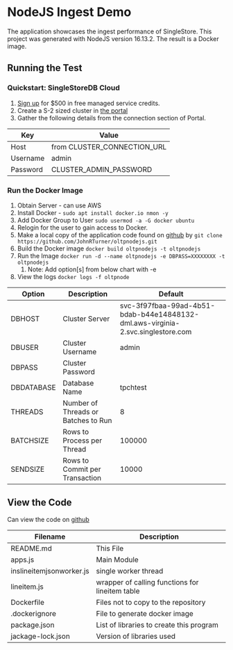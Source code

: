 # NodeJS Ingest Demo

The application showcases the ingest performance of SingleStore.
This project was generated with NodeJS version 16.13.2.  The result is a Docker image.

## Running the Test

### Quickstart: SingleStoreDB Cloud
1. [Sign up][try-free] for $500 in free managed service credits.
1. Create a S-2 sized cluster in [the portal][portal]
1. Gather the following details from the connection section of Portal.

| Key       | Value                    |
|-----------|--------------------------|
| Host      | from CLUSTER_CONNECTION_URL |
| Username  | admin                    |
| Password  | CLUSTER_ADMIN_PASSWORD   |

### Run the Docker Image
1. Obtain Server - can use AWS
1. Install Docker - `sudo apt install docker.io nmon -y`
1. Add Docker Group to User `sudo usermod -a -G docker ubuntu`
1. Relogin for the user to gain access to Docker.
1. Make a local copy of the application code found on [github][github] by `git clone https://github.com/JohnRTurner/oltpnodejs.git`
1. Build the Docker image `docker build oltpnodejs -t oltpnodejs`
1. Run the Image `docker run -d --name oltpnodejs -e DBPASS=XXXXXXXX -t oltpnodejs`
   1. Note: Add option[s] from below chart with -e
1. View the logs `docker logs -f oltpnode`
   

| Option     | Description                          | Default                                                                         |
|------------|--------------------------------------|---------------------------------------------------------------------------------|
| DBHOST     | Cluster Server                       | svc-3f97fbaa-99ad-4b51-bdab-b44e14848132-dml.aws-virginia-2.svc.singlestore.com |
| DBUSER     | Cluster Username                     | admin                                                                           |
| DBPASS     | Cluster Password                     |                                                                                 |
| DBDATABASE | Database Name                        | tpchtest                                                                        | 
| THREADS    | Number of Threads or Batches to Run  | 8                                                                               |
| BATCHSIZE  | Rows to Process per Thread           | 100000                                                                          |
| SENDSIZE   | Rows to Commit per Transaction       | 10000                                                                           |         

## View the Code
Can view the code on [github][github]

| Filename             | Description                                     | 
|----------------------|-------------------------------------------------|
| README.md            | This File                                       |
| apps.js              | Main Module                                     |
| inslineitemjsonworker.js | single worker thread                            | 
| lineitem.js          | wrapper of calling functions for lineitem table |
| Dockerfile           | Files not to copy to the repository             |
| .dockerignore        | File to generate docker image                   |
| package.json         | List of libraries to create this program        |
| jackage-lock.json    | Version of libraries used                       |



[try-free]: https://www.singlestore.com/try-free/
[portal]: https://portal.singlestore.com/
[github]: https://github.com/JohnRTurner/oltpnodejs
